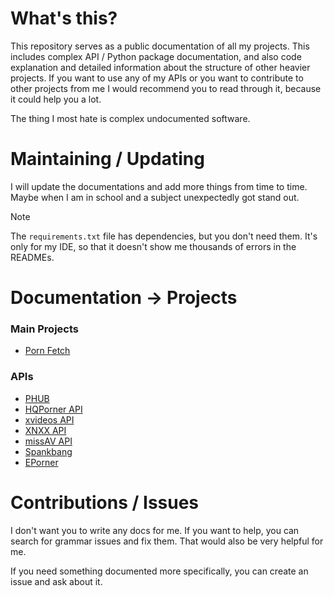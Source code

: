 # What's this? 
This repository serves as a public documentation of all my projects. This includes complex API / Python package documentation,
and also code explanation and detailed information about the structure of other heavier projects. If you want to use any
of my APIs or you want to contribute to other projects from me I would recommend you to read through it, because it could
help you a lot.

The thing I most hate is complex undocumented software.

# Maintaining / Updating
I will update the documentations and add more things from time to time.
Maybe when I am in school and a subject unexpectedly got stand out.

> [!NOTE]
> The `requirements.txt` file has dependencies, but you don't need them.
> It's only for my IDE, so that it doesn't show me thousands of errors
> in the READMEs. 


# Documentation -> Projects

### Main Projects
- [Porn Fetch]()

### APIs
- [PHUB](https://phub.readthedocs.io/)
- [HQPorner API](https://github.com/EchterAlsFake/API_Docs/blob/master/Porn_APIs/HQPorner.md)
- [xvideos API](https://github.com/EchterAlsFake/API_Docs/blob/master/Porn_APIs/XVideos.md)
- [XNXX API](https://github.com/EchterAlsFake/API_Docs/blob/master/Porn_APIs/XNXX.md)
- [missAV API](https://github.com/EchterAlsFake/API_Docs/blob/master/Porn_APIs/missAV.md)
- [Spankbang](https://github.com/EchterAlsFake/API_Docs/blob/master/Porn_APIs/Spankbang.md)
- [EPorner](https://github.com/EchterAlsFake/API_Docs/blob/master/Porn_APIs/EPorner.md)

# Contributions / Issues
I don't want you to write any docs for me. If you want to help, you can search for grammar issues and fix them.
That would also be very helpful for me.

If you need something documented more specifically, you can create
an issue and ask about it. 